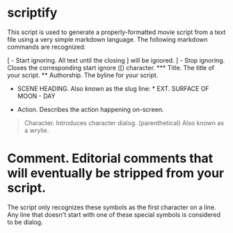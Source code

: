 scriptify
=========

This script is used to generate a properly-formatted movie script from a text file using a very simple
markdown language. The following markdown commands are recognized:

[ - Start ignoring. All text until the closing ] will be ignored.
] - Stop ignoring. Closes the corresponding start ignore ([) character.
*** Title. The title of your script.
** Authorship. The byline for your script.
* SCENE HEADING. Also known as the slug line: * EXT. SURFACE OF MOON - DAY
+ Action. Describes the action happening on-screen.
> Character. Introduces character dialog.
(parenthetical) Also known as a wrylie.
# Comment. Editorial comments that will eventually be stripped from your script.

The script only recognizes these symbols as the first character on a line. Any line that doesn't start
with one of these special symbols is considered to be dialog.
